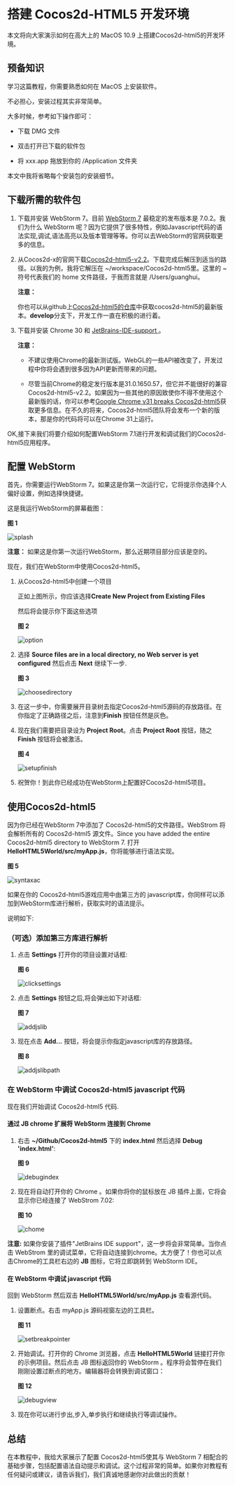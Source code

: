 # 搭建 Cocos2d-HTML5 开发环境

本文将向大家演示如何在高大上的 MacOS 10.9 上搭建Cocos2d-html5的开发环境。

## 预备知识

学习这篇教程，你需要熟悉如何在 MacOS 上安装软件。

不必担心，安装过程其实非常简单。

大多时候，参考如下操作即可：

- 下载 DMG 文件

- 双击打开已下载的软件包

- 将 xxx.app 拖放到你的 /Application 文件夹

本文中我将省略每个安装包的安装细节。

## 下载所需的软件包

1. 下载并安装 WebStorm 7。目前 [WebStorm 7](http://www.jetbrains.com/webstorm/download/index.html) 最稳定的发布版本是 7.0.2。我们为什么 WebStorm 呢？因为它提供了很多特性，例如Javascript代码的语法实现,调试,语法高亮以及版本管理等等。你可以去WebStorm的官网获取更多的信息。

2. 从Cocos2d-x的官网下载[Cocos2d-html5-v2.2](http://cocos2d-x.org/download )。下载完成后解压到适当的路径。以我的为例，我将它解压在 ~/workspace/Cocos2d-html5里。这里的 ~ 符号代表我们的 home 文件路径，于我而言就是 /Users/guanghui。

	**注意：**
	
	你也可以从github上[Cocos2d-html5的仓库](https://github.com/cocos2d/cocos2d-html5 )中获取cocos2d-html5的最新版本。**develop**分支下，开发工作一直在积极的进行着。
	
3. 下载并安装 Chrome 30 和 [JetBrains-IDE-support ]( https://chrome.google.com/webstore/detail/jetbrains-ide-support/hmhgeddbohgjknpmjagkdomcpobmllji)。

	**注意：**
	
	- 不建议使用Chrome的最新测试版。WebGL的一些API被改变了，开发过程中你将会遇到很多因为API更新而带来的问题。
	
	- 尽管当前Chrome的稳定发行版本是31.0.1650.57，但它并不能很好的兼容Cocos2d-html5-v2.2。如果因为一些其他的原因致使你不得不使用这个最新版的话，你可以参考[Google Chrome v31 breaks Cocos2d-html5](http://www.cocos2d-x.org/forums/19/topics/39063 )获取更多信息。在不久的将来，Cocos2d-html5团队将会发布一个新的版本，那是你的代码将可以在Chrome 31上运行。

OK,接下来我们将要介绍如何配置WebStorm 7.1进行开发和调试我们的Cocos2d-html5应用程序。

## 配置 WebStorm

首先，你需要运行WebStorm 7。如果这是你第一次运行它，它将提示你选择个人偏好设置，例如选择快捷键。 

这是我运行WebStorm的屏幕截图：

   **图 1**

  ![splash](res/sbsplashscreen.png)


**注意：** 
   如果这是你第一次运行WebStorm，那么近期项目部分应该是空的。
   
现在，我们在WebStorm中使用Cocos2d-html5。

1. 从Cocos2d-html5中创建一个项目

	正如上图所示，你应该选择**Create New Project from Existing Files** 

	然后将会提示你下面这些选项
		
	**图 2**
	
	![option](res/chooseserver.png)

2. 选择 **Source files are in a local directory, no Web server is yet configured** 然后点击 **Next** 继续下一步.

	**图 3**

	![choosedirectory](res/choosedirectory.png)

3. 在这一步中，你需要展开目录树去指定Cocos2d-html5源码的存放路径。在你指定了正确路径之后，注意到**Finish** 按钮任然是灰色。

4. 现在我们需要把目录设为 **Project Root**。点击 **Project Root** 按钮，随之 **Finish** 按钮将会被激活。

	**图 4**

	![setupfinish](res/setupfinish.png)

5. 祝贺你！到此你已经成功在WebStorm上配置好Cocos2d-html5项目。

## 使用Cocos2d-html5

因为你已经在WebStorm 7中添加了 Cocos2d-html5的文件路径。WebStrom 将会解析所有的 Cocos2d-html5 源文件。Since you have added the entire Cocos2d-html5 directory to WebStorm 7. 打开 **HelloHTML5World/src/myApp.js**，你将能够进行语法实现。

**图 5**

![syntaxac](res/syntaxac.png)

如果在你的 Cocos2d-html5游戏应用中由第三方的 javascript库，你同样可以添加到WebStorm库进行解析，获取实时的语法提示。

说明如下:

### （可选）添加第三方库进行解析

1. 点击 **Settings** 打开你的项目设置对话框:

	**图 6**

	![clicksettings](res/clicksettings.png)

2. 点击 **Settings** 按钮之后,将会弹出如下对话框:
	
	**图 7**
	
	![addjslib](res/addjslib.png)

3. 现在点击 **Add...** 按钮，将会提示你指定javascript库的存放路径。 
	
	**图 8**
	
	![addjslibpath](res/addjslibpath.png)

### 在 WebStorm 中调试 Cocos2d-html5 javascript 代码
现在我们开始调试 Cocos2d-html5 代码.

#### 通过 JB chrome 扩展将 WebStorm 连接到 Chrome

1. 右击 **~/Github/Cocos2d-html5** 下的 **index.html** 然后选择 **Debug 'index.html'**:
	
	**图 9**
	
	![debugindex](res/debugindex.png)
	
2. 现在将自动打开你的 Chrome 。如果你将你的鼠标放在 JB 插件上面，它将会显示你已经连接了 WebStrom 7.02:

	**图 10**
	
	![chome](res/chrome.png)

**注意:** 如果你安装了插件"JetBrains IDE support"，这一步将会非常简单。当你点击 WebStrom 里的调试菜单，它将自动连接到chrome。太方便了！你也可以点击Chrome的工具栏右边的 **JB** 图标，它将立即跳转到 WebStorm IDE。

#### 在 WebStorm 中调试 javascript 代码

回到 WebStorm 然后双击 **HelloHTML5World/src/myApp.js** 查看源代码。

1. 设置断点。右击 myApp.js 源码视窗左边的工具栏。

	**图 11**
	
	![setbreakpointer](res/setbreakpoint.png)

2. 开始调试。打开你的 Chrome 浏览器，点击 **HelloHTML5World** 链接打开你的示例项目。然后点击 JB 图标返回你的 WebStorm 。程序将会暂停在我们刚刚设置过断点的地方。编辑器将会转换到调试窗口：

	**图 12**
	
	![debugview](res/debugview.png)

3. 现在你可以进行步出,步入,单步执行和继续执行等调试操作。

## 总结

在本教程中，我给大家展示了配置 Cocos2d-html5使其与 WebStorm 7 相配合的基础步骤，包括配置语法自动提示和调试。这个过程非常的简单。如果你对教程有任何疑问或建议，请告诉我们，我们真诚地感谢你对此做出的贡献！
